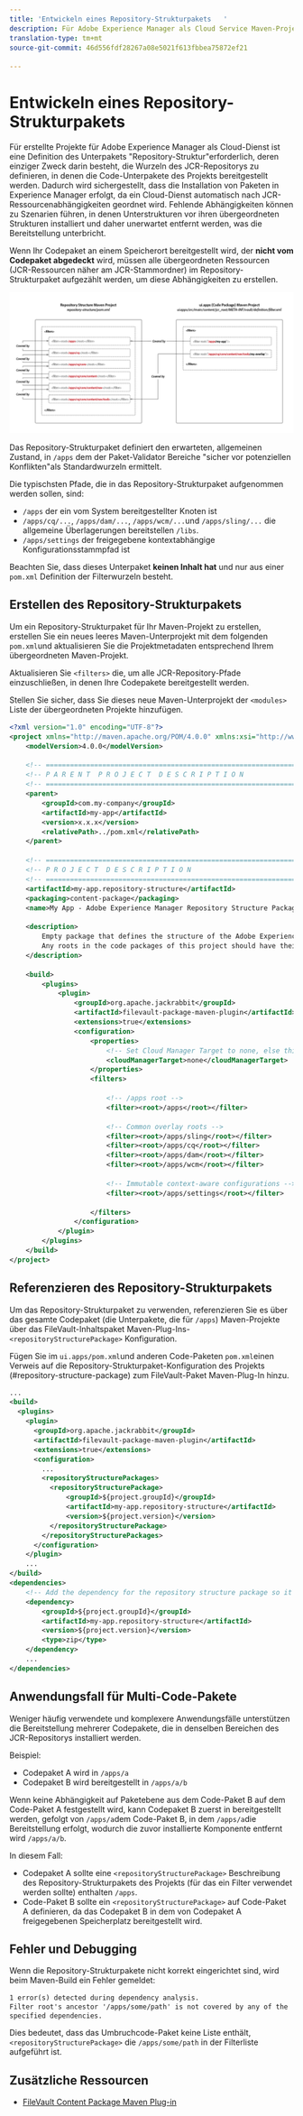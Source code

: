 ```yaml
---
title: 'Entwickeln eines Repository-Strukturpakets   '
description: Für Adobe Experience Manager als Cloud Service Maven-Projekte ist eine Definition des Unterpakets "Repository-Struktur"erforderlich, deren einziger Zweck darin besteht, die Wurzeln des JCR-Repositorys zu definieren, in denen die Code-Unterpakete des Projekts bereitgestellt werden.
translation-type: tm+mt
source-git-commit: 46d556fdf28267a08e5021f613fbbea75872ef21

---
```



# Entwickeln eines Repository-Strukturpakets

Für erstellte Projekte für Adobe Experience Manager als Cloud-Dienst ist eine Definition des Unterpakets &quot;Repository-Struktur&quot;erforderlich, deren einziger Zweck darin besteht, die Wurzeln des JCR-Repositorys zu definieren, in denen die Code-Unterpakete des Projekts bereitgestellt werden. Dadurch wird sichergestellt, dass die Installation von Paketen in Experience Manager erfolgt, da ein Cloud-Dienst automatisch nach JCR-Ressourcenabhängigkeiten geordnet wird. Fehlende Abhängigkeiten können zu Szenarien führen, in denen Unterstrukturen vor ihren übergeordneten Strukturen installiert und daher unerwartet entfernt werden, was die Bereitstellung unterbricht.

Wenn Ihr Codepaket an einem Speicherort bereitgestellt wird, der **nicht vom Codepaket abgedeckt** wird, müssen alle übergeordneten Ressourcen (JCR-Ressourcen näher am JCR-Stammordner) im Repository-Strukturpaket aufgezählt werden, um diese Abhängigkeiten zu erstellen.

![Repository-Strukturpaket](./assets/repository-structure-packages.png)

Das Repository-Strukturpaket definiert den erwarteten, allgemeinen Zustand, in `/apps` dem der Paket-Validator Bereiche &quot;sicher vor potenziellen Konflikten&quot;als Standardwurzeln ermittelt.

Die typischsten Pfade, die in das Repository-Strukturpaket aufgenommen werden sollen, sind:

+ `/apps` der ein vom System bereitgestellter Knoten ist
+ `/apps/cq/...`, `/apps/dam/...`, `/apps/wcm/...`und `/apps/sling/...` die allgemeine Überlagerungen bereitstellen `/libs`.
+ `/apps/settings` der freigegebene kontextabhängige Konfigurationsstammpfad ist

Beachten Sie, dass dieses Unterpaket **keinen Inhalt hat** und nur aus einer `pom.xml` Definition der Filterwurzeln besteht.

## Erstellen des Repository-Strukturpakets

Um ein Repository-Strukturpaket für Ihr Maven-Projekt zu erstellen, erstellen Sie ein neues leeres Maven-Unterprojekt mit dem folgenden `pom.xml`und aktualisieren Sie die Projektmetadaten entsprechend Ihrem übergeordneten Maven-Projekt.

Aktualisieren Sie `<filters>` die, um alle JCR-Repository-Pfade einzuschließen, in denen Ihre Codepakete bereitgestellt werden.

Stellen Sie sicher, dass Sie dieses neue Maven-Unterprojekt der `<modules>` Liste der übergeordneten Projekte hinzufügen.

```xml
<?xml version="1.0" encoding="UTF-8"?>
<project xmlns="http://maven.apache.org/POM/4.0.0" xmlns:xsi="http://www.w3.org/2001/XMLSchema-instance" xsi:schemaLocation="http://maven.apache.org/POM/4.0.0 http://maven.apache.org/maven-v4_0_0.xsd">
    <modelVersion>4.0.0</modelVersion>

    <!-- ====================================================================== -->
    <!-- P A R E N T  P R O J E C T  D E S C R I P T I O N                      -->
    <!-- ====================================================================== -->
    <parent>
        <groupId>com.my-company</groupId>
        <artifactId>my-app</artifactId>
        <version>x.x.x</version>
        <relativePath>../pom.xml</relativePath>
    </parent>

    <!-- ====================================================================== -->
    <!-- P R O J E C T  D E S C R I P T I O N                                   -->
    <!-- ====================================================================== -->
    <artifactId>my-app.repository-structure</artifactId>
    <packaging>content-package</packaging>
    <name>My App - Adobe Experience Manager Repository Structure Package</name>

    <description>
        Empty package that defines the structure of the Adobe Experience Manager repository the code packages in this project deploy into.
        Any roots in the code packages of this project should have their parent enumerated in the filters list below.
    </description>

    <build>
        <plugins>
            <plugin>
                <groupId>org.apache.jackrabbit</groupId>
                <artifactId>filevault-package-maven-plugin</artifactId>
                <extensions>true</extensions>
                <configuration>
                    <properties>
                        <!-- Set Cloud Manager Target to none, else this package will be deployed and remove all defined filter roots -->
                        <cloudManagerTarget>none</cloudManagerTarget>
                    </properties>
                    <filters>

                        <!-- /apps root -->
                        <filter><root>/apps</root></filter>

                        <!-- Common overlay roots -->
                        <filter><root>/apps/sling</root></filter>
                        <filter><root>/apps/cq</root></filter>
                        <filter><root>/apps/dam</root></filter>
                        <filter><root>/apps/wcm</root></filter>

                        <!-- Immutable context-aware configurations -->
                        <filter><root>/apps/settings</root></filter>

                    </filters>
                </configuration>
            </plugin>
        </plugins>
    </build>
</project>
```

## Referenzieren des Repository-Strukturpakets

Um das Repository-Strukturpaket zu verwenden, referenzieren Sie es über das gesamte Codepaket (die Unterpakete, die für `/apps`) Maven-Projekte über das FileVault-Inhaltspaket Maven-Plug-Ins- `<repositoryStructurePackage>` Konfiguration.

Fügen Sie im `ui.apps/pom.xml`und anderen Code-Paketen `pom.xml`einen Verweis auf die Repository-Strukturpaket-Konfiguration des Projekts (#repository-structure-package) zum FileVault-Paket Maven-Plug-In hinzu.

```xml
...
<build>
  <plugins>
    <plugin>
      <groupId>org.apache.jackrabbit</groupId>
      <artifactId>filevault-package-maven-plugin</artifactId>
      <extensions>true</extensions>
      <configuration>
        ...
        <repositoryStructurePackages>
          <repositoryStructurePackage>
              <groupId>${project.groupId}</groupId>
              <artifactId>my-app.repository-structure</artifactId>
              <version>${project.version}</version>
          </repositoryStructurePackage>
        </repositoryStructurePackages>
      </configuration>
    </plugin>
    ...
</build>
<dependencies>
    <!-- Add the dependency for the repository structure package so it resolves -->
    <dependency>
        <groupId>${project.groupId}</groupId>
        <artifactId>my-app.repository-structure</artifactId>
        <version>${project.version}</version>
        <type>zip</type>
    </dependency>
    ...
</dependencies>
```

## Anwendungsfall für Multi-Code-Pakete

Weniger häufig verwendete und komplexere Anwendungsfälle unterstützen die Bereitstellung mehrerer Codepakete, die in denselben Bereichen des JCR-Repositorys installiert werden.

Beispiel:

+ Codepaket A wird in `/apps/a`
+ Codepaket B wird bereitgestellt in `/apps/a/b`

Wenn keine Abhängigkeit auf Paketebene aus dem Code-Paket B auf dem Code-Paket A festgestellt wird, kann Codepaket B zuerst in bereitgestellt werden, gefolgt von `/apps/a`dem Code-Paket B, in dem `/apps/a`die Bereitstellung erfolgt, wodurch die zuvor installierte Komponente entfernt wird `/apps/a/b`.

In diesem Fall:

+ Codepaket A sollte eine `<repositoryStructurePackage>` Beschreibung des Repository-Strukturpakets des Projekts (für das ein Filter verwendet werden sollte) enthalten `/apps`.
+ Code-Paket B sollte ein `<repositoryStructurePackage>` auf Code-Paket A definieren, da das Codepaket B in dem von Codepaket A freigegebenen Speicherplatz bereitgestellt wird.

## Fehler und Debugging

Wenn die Repository-Strukturpakete nicht korrekt eingerichtet sind, wird beim Maven-Build ein Fehler gemeldet:

```
1 error(s) detected during dependency analysis.
Filter root's ancestor '/apps/some/path' is not covered by any of the specified dependencies.
```

Dies bedeutet, dass das Umbruchcode-Paket keine Liste enthält, `<repositoryStructurePackage>` die `/apps/some/path` in der Filterliste aufgeführt ist.

## Zusätzliche Ressourcen

+ [FileVault Content Package Maven Plug-in](http://jackrabbit.apache.org/filevault-package-maven-plugin/)
